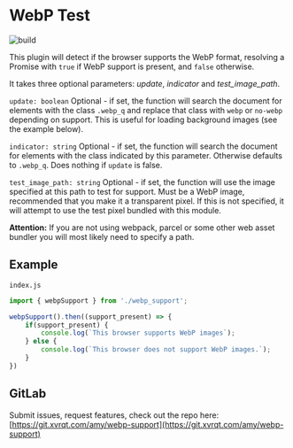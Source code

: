 # WebP Test

![build](https://git.xvrqt.com/amy/inject-inline-npm-module/badges/master/build.svg)

This plugin will detect if the browser supports the WebP format, resolving a Promise with `true` if WebP support is present, and `false` otherwise.

It takes three optional parameters: _update_, _indicator_ and _test_image_path_.

`update: boolean`
Optional - if set, the function will search the document for elements with the class `.webp_q` and replace that class with `webp` or `no-webp` depending on support. This is useful for loading background images (see the example below).

`indicator: string`
Optional - if set, the function will search the document for elements with the class indicated by this parameter. Otherwise defaults to `.webp_q`. Does nothing if `update` is false.

`test_image_path: string`
Optional - if set, the function will use the image specified at this path to test for support. Must be a WebP image, recommended that you make it a transparent pixel. If this is not specified, it will attempt to use the test pixel bundled with this module. 

**Attention:**
If you are not using webpack, parcel or some other web asset bundler you will most likely need to specify a path.

## Example

`index.js`
```javascript
import { webpSupport } from './webp_support';

webpSupport().then((support_present) => {
	if(support_present) {
		console.log(`This browser supports WebP images`);
	} else {
		console.log(`This browser does not support WebP images.`);
	}
})

```

## GitLab
Submit issues, request features, check out the repo here: [https://git.xvrqt.com/amy/webp-support](https://git.xvrqt.com/amy/webp-support)
